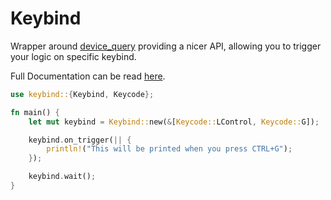 Keybind
=======

Wrapper around [device_query](https://github.com/ostrosco/device_query) providing a nicer API, allowing you to trigger
your logic on specific keybind.

Full Documentation can be read [here](https://docs.rs/keybind/latest/keybind/).

```rust
use keybind::{Keybind, Keycode};

fn main() {
    let mut keybind = Keybind::new(&[Keycode::LControl, Keycode::G]);

    keybind.on_trigger(|| {
        println!("This will be printed when you press CTRL+G");
    });

    keybind.wait();
}
```
